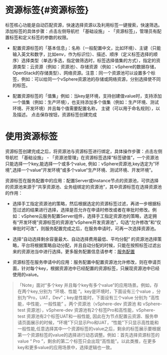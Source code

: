 
# 资源标签{#资源标签}
标签核心功能是自动匹配资源，快速选择资源以及利用标签一键搜索，快速筛选。
添加标签的具体步骤：点击左侧导航栏 「基础设施」 - 「资源标签」，管理员有配置标签和定义标签的参数的权限。
+ 配置资源标签的「基本信息」：名称（一般配置中文，比如环境）、主键（只能输入英文和数字，比如env，作为标识位）、描述、顺序（定义标签选择的顺序）选择类型（单选/多选，指定做筛选时，标签选择值集的方式），指定的资源类型：云资源（例如：资源池）、存储资源（例如：vSphere的数据存储，OpenStack的存储类型）、网络资源。注意：同一个资源池可以设置多个标签，例如：可以给同一个vSphere资源池的存储或网络资源，分别选择使不同的标签。


+ 配置资源标签的「值集」例如：当key是环境，支持创建值value时，支持添加一个值集（例如：生产环境），也支持添加多个值集（例如：生产环境、测试环境、开发环境）并且每个值需要配置名称， 主键（可以用于命名规则），以及描述。 
点击保存按钮，资源标签创建完成

# 使用资源标签

资源标签创建完成之后，将资源池与资源标签进行绑定，具体操作步骤：点击左侧导航栏 「基础设施」 - 「资源池管理」在资源标签选择“标签键值”，一个资源池只能选择一个key,能选择一个或多个value, 例如：vSphere资源池,key选定为"环境",选择一个value“开发环境”或多个value“生产环境、测试环境、开发环境”。

资源标签在服务配置中的应用：配置Server或Instance节点的资源池，可供选择的资源池来源于“共享资源池、业务组绑定的资源池”，其中资源标签在选择资源池的作用：
+ 选择手工指定资源池的策略，然后根据选定的资源标签过滤，再进一步根据标签过滤的结果进行选择，选择是否允许在申请时修改或者在审批时修改。例如：vSphere云服务配置Server组件，选择手工指定资源池的策略，选定拥有“开发环境”资源标签的资源池“vSphere开发资源池”，勾选“允许修改”和“仅审批时可改”，则服务配置完成之后，在服务申请时，可再一次选择资源池。

+ 选择“自动选择剩余容量最大、自动选择费用最低、平均分配” 的资源池选择策略，平台将根据策略自动分配，并且自动分配的时候，只能在按照标签过滤出来的资源池当中进行选择。更多服务配置信息请参考：[服务配置](https://cloudchef.github.io/doc/AdminDoc/05服务建模/服务配置.html) 

+ 资源标签在服务申请中的应用：服务配置中配置资源池允许修改，则在申请页面，针对每个key，根据资源池中已经配置的资源标签，只展现资源池中已经使用的value。

>「Note」面对“多个key 并且每个key有多个value”的应用场景。例如，存在两个key,分别为 “环境、性能 ”。key是环境时，下面设有三个value ，分别为“Pro，UAT，Dev”；key是性能时，下面设有三个value 分别为 “高性能，中性能，一般性能” 。两个资源池（vSphere-dev 资源池 和 vSphere-test 资源池），vSphere-dev 资源池有2个标签Pro和高性能，vSphere-test 资源池有2个标签UAT和一般性能, 因此在为节点配置云资源、服务申请页面展示的时候，“环境”下只显示Pro和UAT，“性能”下只显示高性能和一般性能,任意选择其中一个资源标签的value之后，剩余的标签展示要根据第一个资源标签的value的选择进行动态调整。例如：首先选择资源标签的value “ Pro ”，剩余的第二个标签只会出现“高性能”。以此类推，在更多key和更多value的应用场景中，选择逻辑也一致。
